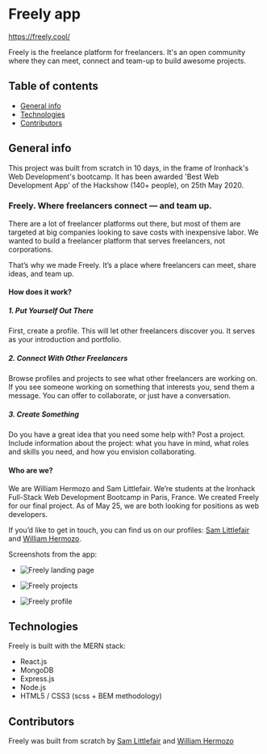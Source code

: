 # Freely app

https://freely.cool/

Freely is the freelance platform for freelancers. It's an open community where they can meet, connect and team-up to build awesome projects.

## Table of contents

- [General info](#general-info)
- [Technologies](#technologies)
- [Contributors](#contributors)

## General info

This project was built from scratch in 10 days, in the frame of Ironhack's Web Development's bootcamp. It has been awarded 'Best Web Development App' of the Hackshow (140+ people), on 25th May 2020.

### Freely. Where freelancers connect — and team up.

There are a lot of freelancer platforms out there, but most of them are targeted at big companies looking to save costs with inexpensive labor. We wanted to build a freelancer platform that serves freelancers, not corporations.

That’s why we made Freely. It’s a place where freelancers can meet, share ideas, and team up.

#### How does it work?

##### 1. Put Yourself Out There

First, create a profile. This will let other freelancers discover you. It serves as your introduction and portfolio.

##### 2. Connect With Other Freelancers

Browse profiles and projects to see what other freelancers are working on. If you see someone working on something that interests you, send them a message. You can offer to collaborate, or just have a conversation.

##### 3. Create Something

Do you have a great idea that you need some help with? Post a project. Include information about the project: what you have in mind, what roles and skills you need, and how you envision collaborating.

#### Who are we?

We are William Hermozo and Sam Littlefair. We’re students at the Ironhack Full-Stack Web Development Bootcamp in Paris, France. We created Freely for our final project. As of May 25, we are both looking for positions as web developers.

If you’d like to get in touch, you can find us on our profiles: [Sam Littlefair](https://github.com/samlfair) and [William Hermozo](https://github.com/williamhzo/).

Screenshots from the app:

- ![Freely landing page](https://github.com/williamhzo/freely-app__client/tree/master/public/freely-projects.png?raw=true)

- ![Freely projects](https://github.com/williamhzo/freely-app__client/tree/master/public/freely-landing-page.png?raw=true)

- ![Freely profile](https://github.com/williamhzo/freely-app__client/tree/master/public/freely-profile.png?raw=true)

## Technologies

Freely is built with the MERN stack:

- React.js
- MongoDB
- Express.js
- Node.js
- HTML5 / CSS3 (scss + BEM methodology)

## Contributors

Freely was built from scratch by [Sam Littlefair](https://github.com/samlfair) and [William Hermozo](https://github.com/williamhzo/)
